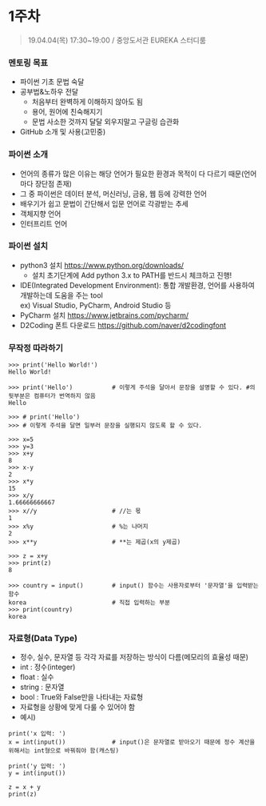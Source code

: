 # 1주차
> 19.04.04(목) 17:30~19:00 / 중앙도서관 EUREKA 스터디룸

### 멘토링 목표
* 파이썬 기초 문법 숙달
* 공부법&노하우 전달
  * 처음부터 완벽하게 이해하지 않아도 됨
  * 용어, 원어에 친숙해지기
  * 문법 사소한 것까지 달달 외우지말고 구글링 습관화
* GitHub 소개 및 사용(고민중)
  
### 파이썬 소개
* 언어의 종류가 많은 이유는 해당 언어가 필요한 환경과 목적이 다 다르기 때문(언어마다 장단점 존재)
* 그 중 파이썬은 데이터 분석, 머신러닝, 금융, 웹 등에 강력한 언어
* 배우기가 쉽고 문법이 간단해서 입문 언어로 각광받는 추세
* 객체지향 언어
* 인터프리트 언어

### 파이썬 설치
* python3 설치 https://www.python.org/downloads/
  * 설치 초기단계에 Add python 3.x to PATH를 반드시 체크하고 진행!
* IDE(Integrated Development Environment): 통합 개발환경, 언어를 사용하여 개발하는데 도움을 주는 tool<br>
ex) Visual Studio, PyCharm, Android Studio 등
* PyCharm 설치 https://www.jetbrains.com/pycharm/
* D2Coding 폰트 다운로드 https://github.com/naver/d2codingfont

### 무작정 따라하기
~~~
>>> print('Hello World!')
Hello World!

>>> print('Hello')           # 이렇게 주석을 달아서 문장을 설명할 수 있다. #의 뒷부분은 컴퓨터가 번역하지 않음
Hello

>>> # print('Hello')
>>> # 이렇게 주석을 달면 일부러 문장을 실행되지 않도록 할 수 있다.

>>> x=5
>>> y=3
>>> x+y
8
>>> x-y
2
>>> x*y
15
>>> x/y
1.66666666667
>>> x//y                     # //는 몫
1
>>> x%y                      # %는 나머지
2
>>> x**y                     # **는 제곱(x의 y제곱)

>>> z = x+y
>>> print(z)
8

>>> country = input()        # input() 함수는 사용자로부터 '문자열'을 입력받는 함수
korea                        # 직접 입력하는 부분
>>> print(country)
korea
~~~

### 자료형(Data Type)
* 정수, 실수, 문자열 등 각각 자료를 저장하는 방식이 다름(메모리의 효율성 때문)
* int : 정수(integer)
* float : 실수
* string : 문자열
* bool : True와 False만을 나타내는 자료형
* 자료형을 상황에 맞게 다룰 수 있어야 함
* 예시)
~~~
print('x 입력: ')
x = int(input())             # input()은 문자열로 받아오기 때문에 정수 계산을 위해서는 int형으로 바꿔줘야 함(캐스팅)

print('y 입력: ')
y = int(input())

z = x + y
print(z)
~~~
